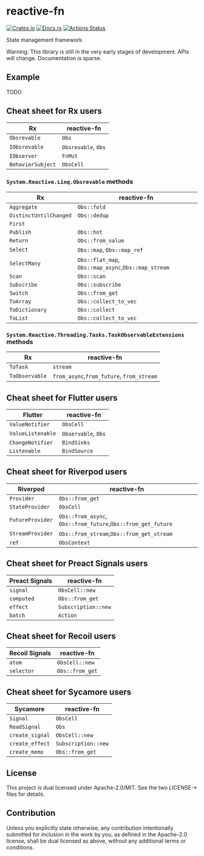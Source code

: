 # reactive-fn

[![Crates.io](https://img.shields.io/crates/v/reactive-fn.svg)](https://crates.io/crates/reactive-fn)
[![Docs.rs](https://docs.rs/ctxmap/badge.svg)](https://docs.rs/reactive-fn/)
[![Actions Status](https://github.com/frozenlib/reactive-fn/workflows/CI/badge.svg)](https://github.com/frozenlib/reactive-fn/actions)

State management framework.

Warning: This library is still in the very early stages of development. APIs will change. Documentation is sparse.

## Example

TODO

## Cheat sheet for Rx users

| Rx                | reactive-fn         |
| ----------------- | ------------------- |
| `Obsrevable`      | `Obs`               |
| `IObsrevable`     | `Obsrevable`, `Obs` |
| `IObserver`       | `FnMut`             |
| `BehaviorSubject` | `ObsCell`           |

### `System.Reactive.Linq.Obsrevable` methods

| Rx                     | reactive-fn                                         |
| ---------------------- | --------------------------------------------------- |
| `Aggregate`            | `Obs::fold`                                         |
| `DistinctUntilChanged` | `Obs::dedup`                                        |
| `First`                |                                                     |
| `Publish`              | `Obs::hot`                                          |
| `Return`               | `Obs::from_value`                                   |
| `Select`               | `Obs::map`, `Obs::map_ref`                          |
| `SelectMany`           | `Obs::flat_map`, `Obs::map_async`,`Obs::map_stream` |
| `Scan`                 | `Obs::scan`                                         |
| `Subscribe`            | `Obs::subscribe`                                    |
| `Switch`               | `Obs::from_get`                                     |
| `ToArray`              | `Obs::collect_to_vec`                               |
| `ToDictionary`         | `Obs::collect`                                      |
| `ToList`               | `Obs::collect_to_vec`                               |

### `System.Reactive.Threading.Tasks.TaskObservableExtensions` methods

| Rx             | reactive-fn                               |
| -------------- | ----------------------------------------- |
| `ToTask`       | `stream`                                  |
| `ToObservable` | `from_async`,`from_future`, `from_stream` |

## Cheat sheet for Flutter users

| Flutter           | reactive-fn         |
| ----------------- | ------------------- |
| `ValueNotifier`   | `ObsCell`           |
| `ValueListenable` | `Observable`, `Obs` |
| `ChangeNotifier`  | `BindSinks`         |
| `Listenable`      | `BindSource`        |

## Cheat sheet for Riverpod users

| Riverpod         | reactive-fn                                                  |
| ---------------- | ------------------------------------------------------------ |
| `Provider`       | `Obs::from_get`                                              |
| `StateProvider`  | `ObsCell`                                                    |
| `FutureProvider` | `Obs::from_async`, `Obs::from_future`,`Obs::from_get_future` |
| `StreamProvider` | `Obs::from_stream`,`Obs::from_get_stream`                    |
| `ref`            | `ObsContext`                                                 |

## Cheat sheet for Preact Signals users

| Preact Signals | reactive-fn         |
| -------------- | ------------------- |
| `signal`       | `ObsCell::new`      |
| `computed`     | `Obs::from_get`     |
| `effect`       | `Subscription::new` |
| `batch`        | `Action`            |

## Cheat sheet for Recoil users

| Recoil Signals | reactive-fn     |
| -------------- | --------------- |
| `atom`         | `ObsCell::new`  |
| `selector`     | `Obs::from_get` |

## Cheat sheet for Sycamore users

| Sycamore        | reactive-fn         |
| --------------- | ------------------- |
| `Signal`        | `ObsCell`           |
| `ReadSignal`    | `Obs`               |
| `create_signal` | `ObsCell::new`      |
| `create_effect` | `Subscription::new` |
| `create_memo`   | `Obs::from_get`     |

## License

This project is dual licensed under Apache-2.0/MIT. See the two LICENSE-\* files for details.

## Contribution

Unless you explicitly state otherwise, any contribution intentionally submitted for inclusion in the work by you, as defined in the Apache-2.0 license, shall be dual licensed as above, without any additional terms or conditions.
